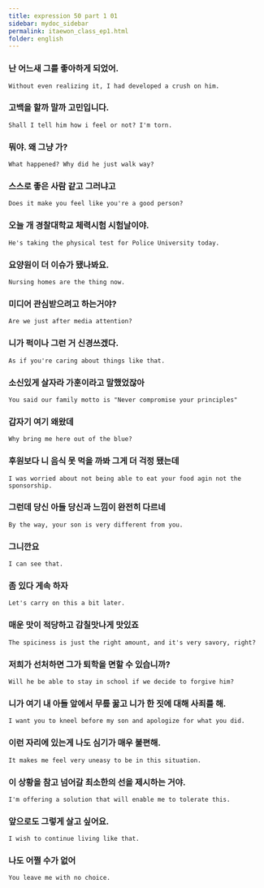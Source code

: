 ```yaml
---
title: expression 50 part 1 01
sidebar: mydoc_sidebar
permalink: itaewon_class_ep1.html
folder: english
---
```


### 난 어느새 그를 좋아하게 되었어.

    Without even realizing it, I had developed a crush on him.

### 고백을 할까 말까 고민입니다.

    Shall I tell him how i feel or not? I'm torn.

### 뭐야. 왜 그냥 가?

    What happened? Why did he just walk way?

### 스스로 좋은 사람 같고 그러냐고

    Does it make you feel like you're a good person?

### 오늘 개 경찰대학교 체력시험 시험날이야.

    He's taking the physical test for Police University today.

### 요양원이 더 이슈가 됐나봐요.

    Nursing homes are the thing now.

### 미디어 관심받으려고 하는거야?

    Are we just after media attention?

### 니가 퍽이나 그런 거 신경쓰겠다.

    As if you're caring about things like that.

### 소신있게 살자라 가훈이라고 말했었잖아

    You said our family motto is "Never compromise your principles"

### 갑자기 여기 왜왔데

    Why bring me here out of the blue?

### 후원보다 니 음식 못 먹을 까봐 그게 더 걱정 됐는데

    I was worried about not being able to eat your food agin not the sponsorship.

### 그런데 당신 아들 당신과 느낌이 완전히 다르네

    By the way, your son is very different from you.

### 그니깐요

    I can see that.

### 좀 있다 게속 하자

    Let's carry on this a bit later.

### 매운 맛이 적당하고 감칠맛나게 맛있죠

    The spiciness is just the right amount, and it's very savory, right?

### 저희가 선처하면 그가 퇴학을 면할 수 있습니까?

    Will he be able to stay in school if we decide to forgive him?

### 니가 여기 내 아들 앞에서 무릎 꿇고 니가 한 짓에 대해 사죄를 해.

    I want you to kneel before my son and apologize for what you did.

### 이런 자리에 있는게 나도 심기가 매우 불편해.

    It makes me feel very uneasy to be in this situation.

### 이 상황을 참고 넘어갈 최소한의 선을 제시하는 거야.

    I'm offering a solution that will enable me to tolerate this.

### 앞으로도 그렇게 살고 싶어요.

    I wish to continue living like that.

### 나도 어쩔 수가 없어

    You leave me with no choice.